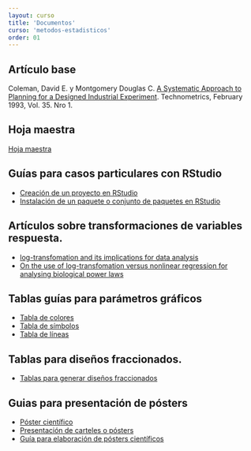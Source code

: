 ```yaml
---
layout: curso
title: 'Documentos'
curso: 'metodos-estadisticos'
order: 01
---
```


## Artículo base

Coleman, David E. y Montgomery Douglas C. [A Systematic Approach to Planning for a Designed Industrial Experiment](/metodos-estadisticos/docs/ASystematicApproachtoPlanningforaDesignedIndustrualExperiment.pdf).
Technometrics, February 1993, Vol. 35. Nro 1.

## Hoja maestra

[Hoja maestra](/metodos-estadisticos/docs/HojaMaestra.pdf)

## Guías para casos particulares con RStudio


- [Creación de un proyecto en RStudio](/metodos-estadisticos/docs/proyecto.html)
- [Instalación de un paquete o conjunto de paquetes en RStudio](./docs/instala.html)

## Artículos sobre transformaciones de variables respuesta.

- [log-transfomation and its implications for data analysis](./docs/log-transfomation_and_its_implications_for_data_analysis.pdf)
- [On the use of log-transfomation versus nonlinear regression for analysing biological power laws](./docs/On_the_use_of_log-transformation_versus_nonlinear_regression_for_analyzing_biological_power_laws.pdf)

## Tablas guías para parámetros gráficos

- [Tabla de colores](/metodos-estadisticos/docs/ColorChart.pdf)
- [Tabla de símbolos](/metodos-estadisticos/docs/points.png)
- [Tabla de líneas](/metodos-estadisticos/docs/lines.png)

## Tablas para diseños fraccionados.

- [Tablas para generar diseños fraccionados](/metodos-estadisticos/docs/tablas_fraccionados.pdf)

## Guias para presentación de pósters

- [Póster científico](/metodos-estadisticos/docs/DocumentoPrincipalEGuardiola_poster_cientifico.pdf)
- [Presentación de carteles o pósters](/metodos-estadisticos/docs/mgi20400.pdf)
- [Guía para elaboración de pósters científicos](/metodos-estadisticos/docs/poster-1209925152397079-9.pdf)
